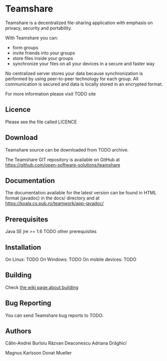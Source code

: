 Teamshare 
=========

Teamshare is a decentralized file-sharing application with emphasis on privacy,
security and portability.
 
With Teamshare you can:
* form groups
* invite friends into your groups
* store files inside your groups
* synchronize your files on all your devices in a secure and faster way

No centralized server stores your data because synchronization is performed by
using peer-to-peer technology for each group. All communication is secured and
data is locally stored in an encrypted format. 

For more information please visit TODO site

Licence
-------

Please see the file called LICENCE

Download
--------

Teamshare source can be downloaded from TODO archive.

The Teamshare GIT repository is available on GitHub at
https://github.com/open-software-solutions/teamshare

Documentation
-------------

The documentation available for the latest version can be found in HTML format
(javadoc) in the docs/ directory and at 
https://koala.cs.pub.ro/teamwork/app-javadoc/

Prerequisites
-------------

Java SE jre >= 1.6
TODO other prerequisites

Installation
------------

On Linux: 
TODO
On Windows:
TODO
On mobile devices:
TODO

Building
--------

Check [the wiki page about building](wiki/Building)

Bug Reporting
-------------
You can send Teamshare bug reports to TODO. 


Authors
-------

Călin-Andrei Burloiu
Răzvan Deaconescu
Adriana Drăghici

Magnus Karlsson
Donat Mueller

